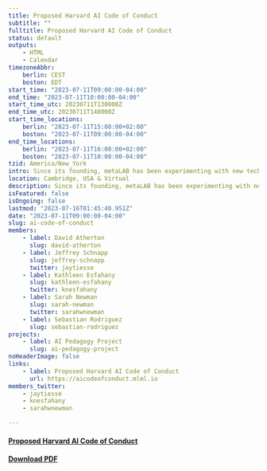 ```yaml
---
title: Proposed Harvard AI Code of Conduct
subtitle: ""
fulltitle: Proposed Harvard AI Code of Conduct
status: default
outputs:
    - HTML
    - Calendar
timezoneAbbr:
    berlin: CEST
    boston: EDT
start_time: "2023-07-11T09:00:00-04:00"
end_time: "2023-07-11T10:00:00-04:00"
start_time_utc: 20230711T130000Z
end_time_utc: 20230711T140000Z
start_time_locations:
    berlin: "2023-07-11T15:00:00+02:00"
    boston: "2023-07-11T09:00:00-04:00"
end_time_locations:
    berlin: "2023-07-11T16:00:00+02:00"
    boston: "2023-07-11T10:00:00-04:00"
tzid: America/New_York
intro: Since its founding, metaLAB has been experimenting with new technologies, while committing to critiquing those very technologies. For the past seven years, we have been exploring the intersections of AI and philosophy, art and design, and teaching. During the Spring 2023 Harvard course Creativity (taught by Professor David Atherton), course guest and metaLAB Principal Sarah Newman led a unit in which students collaboratively brainstormed a prospective code of conduct for the use of AI tools at Harvard. Under the guidance of Sarah Newman, Kathleen Esfahany (metaLAB Research Assistant and Neuroscience PhD Student), and Professor David Atherton, the students’ ideas were refined into the following proposed code of conduct, which was shared with the Harvard administration on July 11, 2023. Given the ongoing swift and visible adoption of AI tools in coursework, we hope that this proposal can assist with the development of policies on the use of AI tools in educational settings.
location: Cambridge, USA & Virtual
description: Since its founding, metaLAB has been experimenting with new technologies, while committing to critiquing those very technologies. For the past seven …
isFeatured: false
isOngoing: false
lastmod: "2023-07-16T01:45:40.951Z"
date: "2023-07-11T09:00:00-04:00"
slug: ai-code-of-conduct
members:
    - label: David Atherton
      slug: david-atherton
    - label: Jeffrey Schnapp
      slug: jeffrey-schnapp
      twitter: jaytiesse
    - label: Kathleen Esfahany
      slug: kathleen-esfahany
      twitter: knesfahany
    - label: Sarah Newman
      slug: sarah-newman
      twitter: sarahwnewman
    - label: Sebastian Rodriguez
      slug: sebastian-rodriguez
projects:
    - label: AI Pedagogy Project
      slug: ai-pedagogy-project
noHeaderImage: false
links:
    - label: Proposed Harvard AI Code of Conduct
      url: https://aicodeofconduct.mlml.io
members_twitter:
    - jaytiesse
    - knesfahany
    - sarahwnewman

---
```

#### **[Proposed Harvard AI Code of Conduct](https://aicodeofconduct.mlml.io)**

#### **[Download PDF](https://aicodeofconduct.mlml.io/assets/files/ai_code_of_conduct.pdf)**